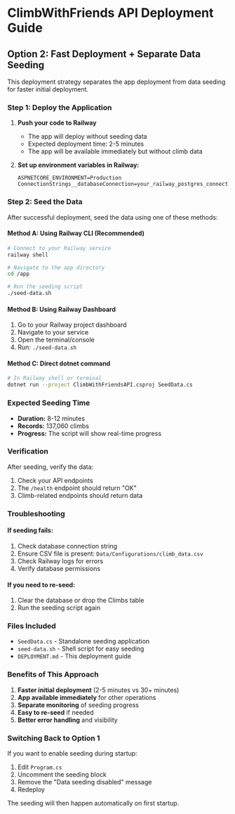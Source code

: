 # ClimbWithFriends API Deployment Guide

## Option 2: Fast Deployment + Separate Data Seeding

This deployment strategy separates the app deployment from data seeding for faster initial deployment.

### Step 1: Deploy the Application

1. **Push your code to Railway**
   - The app will deploy without seeding data
   - Expected deployment time: 2-5 minutes
   - The app will be available immediately but without climb data

2. **Set up environment variables in Railway:**
   ```
   ASPNETCORE_ENVIRONMENT=Production
   ConnectionStrings__databaseConnection=your_railway_postgres_connection_string
   ```

### Step 2: Seed the Data

After successful deployment, seed the data using one of these methods:

#### Method A: Using Railway CLI (Recommended)
```bash
# Connect to your Railway service
railway shell

# Navigate to the app directory
cd /app

# Run the seeding script
./seed-data.sh
```

#### Method B: Using Railway Dashboard
1. Go to your Railway project dashboard
2. Navigate to your service
3. Open the terminal/console
4. Run: `./seed-data.sh`

#### Method C: Direct dotnet command
```bash
# In Railway shell or terminal
dotnet run --project ClimbWithFriendsAPI.csproj SeedData.cs
```

### Expected Seeding Time
- **Duration:** 8-12 minutes
- **Records:** 137,060 climbs
- **Progress:** The script will show real-time progress

### Verification

After seeding, verify the data:
1. Check your API endpoints
2. The `/health` endpoint should return "OK"
3. Climb-related endpoints should return data

### Troubleshooting

#### If seeding fails:
1. Check database connection string
2. Ensure CSV file is present: `Data/Configurations/climb_data.csv`
3. Check Railway logs for errors
4. Verify database permissions

#### If you need to re-seed:
1. Clear the database or drop the Climbs table
2. Run the seeding script again

### Files Included

- `SeedData.cs` - Standalone seeding application
- `seed-data.sh` - Shell script for easy seeding
- `DEPLOYMENT.md` - This deployment guide

### Benefits of This Approach

1. **Faster initial deployment** (2-5 minutes vs 30+ minutes)
2. **App available immediately** for other operations
3. **Separate monitoring** of seeding progress
4. **Easy to re-seed** if needed
5. **Better error handling** and visibility

### Switching Back to Option 1

If you want to enable seeding during startup:

1. Edit `Program.cs`
2. Uncomment the seeding block
3. Remove the "Data seeding disabled" message
4. Redeploy

The seeding will then happen automatically on first startup. 